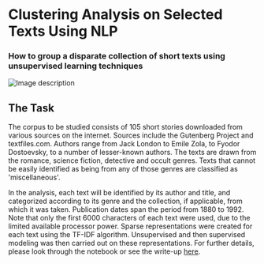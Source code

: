 # Clustering Analysis on Selected Texts Using NLP

### How to group a disparate collection of short texts using unsupervised learning techniques

![Image description](https://tclibraryblog.files.wordpress.com/2016/10/projectgutenburg.jpg?w=526&h=315)

## The Task

The corpus to be studied consists of 105 short stories downloaded from various sources on the internet. Sources include the Gutenberg Project and textfiles.com. Authors range from Jack London to Emile Zola, to Fyodor Dostoevsky, to a number of lesser-known authors. The texts are drawn from the romance, science fiction, detective and occult genres. Texts that cannot be easily identified as being from any of those genres are classified as 'miscellaneous'.

In the analysis, each text will be identified by its author and title, and categorized according to its genre and the collection, if applicable, from which it was taken. Publication dates span the period from 1880 to 1992. Note that only the first 6000 characters of each text were used, due to the limited available processor power. Sparse representations were created for each text using the TF-IDF algorithm. Unsupervised and then supervised modeling was then carried out on these representations. For further details, please look through the notebook or see the write-up [here](https://www.markferguson.info/post/clustering-analysis-on-selected-texts-using-natural-language-processing/ "NLP Project Page").
